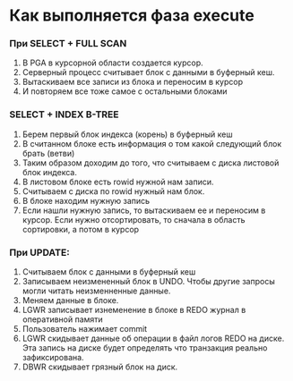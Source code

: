 # Как выполняется фаза execute


### При SELECT + FULL SCAN
  1. В PGA в курсорной области создается курсор.
  2. Серверный процесс считывает блок с данными в буферный кеш.
  3. Вытаскиваем все записи из блока и переносим в курсор
  4. И повторяем все тоже самое с остальными блоками
  
### SELECT + INDEX B-TREE
  1. Берем первый блок индекса (корень) в буферный кеш
  2. В считанном блоке есть информация о том какой следующий блок брать (ветви)
  3. Таким образом доходим до того, что считываем с диска листовой блок индекса.
  4. В листовом блоке есть rowid нужной нам записи.
  5. Считываем с диска по rowid нужный нам блок. 
  6. В блоке находим нужную запись
  7. Если нашли нужную запись, то вытаскиваем ее и переносим в курсор. Если нужно отсортировать, то сначала в область сортировки, а потом в курсор

### При UPDATE: 
  1. Считываем блок с данными в буферный кеш
  2. Записываем неизмененный блок в UNDO. Чтобы другие запросы могли читать неизменненные данные. 
  3. Меняем данные в блоке.
  4. LGWR записывает изнеменение в блоке в REDO журнал в оперативной памяти
  5. Пользователь нажимает commit
  6. LGWR скидывает данные об операции в файл логов REDO на диске. Эта запись на диске будет определять что транзакция реально зафиксирована.
  7. DBWR скидывает грязный блок на диск.